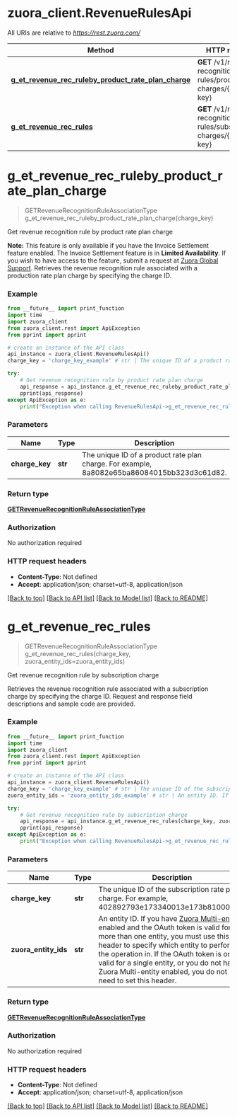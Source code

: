 # zuora_client.RevenueRulesApi

All URIs are relative to *https://rest.zuora.com/*

Method | HTTP request | Description
------------- | ------------- | -------------
[**g_et_revenue_rec_ruleby_product_rate_plan_charge**](RevenueRulesApi.md#g_et_revenue_rec_ruleby_product_rate_plan_charge) | **GET** /v1/revenue-recognition-rules/product-charges/{charge-key} | Get revenue recognition rule by product rate plan charge
[**g_et_revenue_rec_rules**](RevenueRulesApi.md#g_et_revenue_rec_rules) | **GET** /v1/revenue-recognition-rules/subscription-charges/{charge-key} | Get revenue recognition rule by subscription charge

# **g_et_revenue_rec_ruleby_product_rate_plan_charge**
> GETRevenueRecognitionRuleAssociationType g_et_revenue_rec_ruleby_product_rate_plan_charge(charge_key)

Get revenue recognition rule by product rate plan charge

**Note:** This feature is only available if you have the Invoice Settlement feature enabled. The Invoice Settlement feature is in **Limited Availability**. If you wish to have access to the feature, submit a request at [Zuora Global Support](http://support.zuora.com/).   Retrieves the revenue recognition rule associated with a production rate plan charge by specifying the charge ID. 

### Example
```python
from __future__ import print_function
import time
import zuora_client
from zuora_client.rest import ApiException
from pprint import pprint

# create an instance of the API class
api_instance = zuora_client.RevenueRulesApi()
charge_key = 'charge_key_example' # str | The unique ID of a product rate plan charge. For example, 8a8082e65ba86084015bb323d3c61d82. 

try:
    # Get revenue recognition rule by product rate plan charge
    api_response = api_instance.g_et_revenue_rec_ruleby_product_rate_plan_charge(charge_key)
    pprint(api_response)
except ApiException as e:
    print("Exception when calling RevenueRulesApi->g_et_revenue_rec_ruleby_product_rate_plan_charge: %s\n" % e)
```

### Parameters

Name | Type | Description  | Notes
------------- | ------------- | ------------- | -------------
 **charge_key** | **str**| The unique ID of a product rate plan charge. For example, 8a8082e65ba86084015bb323d3c61d82.  | 

### Return type

[**GETRevenueRecognitionRuleAssociationType**](GETRevenueRecognitionRuleAssociationType.md)

### Authorization

No authorization required

### HTTP request headers

 - **Content-Type**: Not defined
 - **Accept**: application/json; charset=utf-8, application/json

[[Back to top]](#) [[Back to API list]](../README.md#documentation-for-api-endpoints) [[Back to Model list]](../README.md#documentation-for-models) [[Back to README]](../README.md)

# **g_et_revenue_rec_rules**
> GETRevenueRecognitionRuleAssociationType g_et_revenue_rec_rules(charge_key, zuora_entity_ids=zuora_entity_ids)

Get revenue recognition rule by subscription charge

Retrieves the revenue recognition rule associated with a subscription charge by specifying the charge ID. Request and response field descriptions and sample code are provided. 

### Example
```python
from __future__ import print_function
import time
import zuora_client
from zuora_client.rest import ApiException
from pprint import pprint

# create an instance of the API class
api_instance = zuora_client.RevenueRulesApi()
charge_key = 'charge_key_example' # str | The unique ID of the subscription rate plan charge. For example, 402892793e173340013e173b81000012. 
zuora_entity_ids = 'zuora_entity_ids_example' # str | An entity ID. If you have [Zuora Multi-entity](https://knowledgecenter.zuora.com/BB_Introducing_Z_Business/Multi-entity) enabled and the OAuth token is valid for more than one entity, you must use this header to specify which entity to perform the operation in. If the OAuth token is only valid for a single entity, or you do not have Zuora Multi-entity enabled, you do not need to set this header.  (optional)

try:
    # Get revenue recognition rule by subscription charge
    api_response = api_instance.g_et_revenue_rec_rules(charge_key, zuora_entity_ids=zuora_entity_ids)
    pprint(api_response)
except ApiException as e:
    print("Exception when calling RevenueRulesApi->g_et_revenue_rec_rules: %s\n" % e)
```

### Parameters

Name | Type | Description  | Notes
------------- | ------------- | ------------- | -------------
 **charge_key** | **str**| The unique ID of the subscription rate plan charge. For example, 402892793e173340013e173b81000012.  | 
 **zuora_entity_ids** | **str**| An entity ID. If you have [Zuora Multi-entity](https://knowledgecenter.zuora.com/BB_Introducing_Z_Business/Multi-entity) enabled and the OAuth token is valid for more than one entity, you must use this header to specify which entity to perform the operation in. If the OAuth token is only valid for a single entity, or you do not have Zuora Multi-entity enabled, you do not need to set this header.  | [optional] 

### Return type

[**GETRevenueRecognitionRuleAssociationType**](GETRevenueRecognitionRuleAssociationType.md)

### Authorization

No authorization required

### HTTP request headers

 - **Content-Type**: Not defined
 - **Accept**: application/json; charset=utf-8, application/json

[[Back to top]](#) [[Back to API list]](../README.md#documentation-for-api-endpoints) [[Back to Model list]](../README.md#documentation-for-models) [[Back to README]](../README.md)

